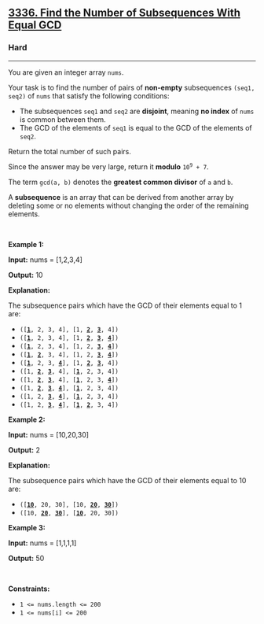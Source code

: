 <h2><a href="https://leetcode.com/problems/find-the-number-of-subsequences-with-equal-gcd/">3336. Find the Number of Subsequences With Equal GCD</a></h2><h3>Hard</h3><hr><div><p>You are given an integer array <code>nums</code>.</p>

<p>Your task is to find the number of pairs of <strong>non-empty</strong> subsequences <code>(seq1, seq2)</code> of <code>nums</code> that satisfy the following conditions:</p>

<ul>
	<li>The subsequences <code>seq1</code> and <code>seq2</code> are <strong>disjoint</strong>, meaning <strong>no index</strong> of <code>nums</code> is common between them.</li>
	<li>The GCD of the elements of <code>seq1</code> is equal to the GCD of the elements of <code>seq2</code>.</li>
</ul>

<p>Return the total number of such pairs.</p>

<p>Since the answer may be very large, return it <strong>modulo</strong> <code>10<sup>9</sup> + 7</code>.</p>

<p>The term <code>gcd(a, b)</code> denotes the <strong>greatest common divisor</strong> of <code>a</code> and <code>b</code>.</p>

<p>A <strong>subsequence</strong> is an array that can be derived from another array by deleting some or no elements without changing the order of the remaining elements.</p>

<p>&nbsp;</p>
<p><strong class="example">Example 1:</strong></p>

<div class="example-block">
<p><strong>Input:</strong> <span class="example-io">nums = [1,2,3,4]</span></p>

<p><strong>Output:</strong> <span class="example-io">10</span></p>

<p><strong>Explanation:</strong></p>

<p>The subsequence pairs which have the GCD of their elements equal to 1 are:</p>

<ul>
	<li><code>([<strong><u>1</u></strong>, 2, 3, 4], [1, <strong><u>2</u></strong>, <strong><u>3</u></strong>, 4])</code></li>
	<li><code>([<strong><u>1</u></strong>, 2, 3, 4], [1, <strong><u>2</u></strong>, <strong><u>3</u></strong>, <strong><u>4</u></strong>])</code></li>
	<li><code>([<strong><u>1</u></strong>, 2, 3, 4], [1, 2, <strong><u>3</u></strong>, <strong><u>4</u></strong>])</code></li>
	<li><code>([<strong><u>1</u></strong>, <strong><u>2</u></strong>, 3, 4], [1, 2, <strong><u>3</u></strong>, <strong><u>4</u></strong>])</code></li>
	<li><code>([<strong><u>1</u></strong>, 2, 3, <strong><u>4</u></strong>], [1, <strong><u>2</u></strong>, <strong><u>3</u></strong>, 4])</code></li>
	<li><code>([1, <strong><u>2</u></strong>, <strong><u>3</u></strong>, 4], [<strong><u>1</u></strong>, 2, 3, 4])</code></li>
	<li><code>([1, <strong><u>2</u></strong>, <strong><u>3</u></strong>, 4], [<strong><u>1</u></strong>, 2, 3, <strong><u>4</u></strong>])</code></li>
	<li><code>([1, <strong><u>2</u></strong>, <strong><u>3</u></strong>, <strong><u>4</u></strong>], [<strong><u>1</u></strong>, 2, 3, 4])</code></li>
	<li><code>([1, 2, <strong><u>3</u></strong>, <strong><u>4</u></strong>], [<strong><u>1</u></strong>, 2, 3, 4])</code></li>
	<li><code>([1, 2, <strong><u>3</u></strong>, <strong><u>4</u></strong>], [<strong><u>1</u></strong>, <strong><u>2</u></strong>, 3, 4])</code></li>
</ul>
</div>

<p><strong class="example">Example 2:</strong></p>

<div class="example-block">
<p><strong>Input:</strong> <span class="example-io">nums = [10,20,30]</span></p>

<p><strong>Output:</strong> <span class="example-io">2</span></p>

<p><strong>Explanation:</strong></p>

<p>The subsequence pairs which have the GCD of their elements equal to 10 are:</p>

<ul>
	<li><code>([<strong><u>10</u></strong>, 20, 30], [10, <strong><u>20</u></strong>, <strong><u>30</u></strong>])</code></li>
	<li><code>([10, <strong><u>20</u></strong>, <strong><u>30</u></strong>], [<strong><u>10</u></strong>, 20, 30])</code></li>
</ul>
</div>

<p><strong class="example">Example 3:</strong></p>

<div class="example-block">
<p><strong>Input:</strong> <span class="example-io">nums = [1,1,1,1]</span></p>

<p><strong>Output:</strong> <span class="example-io">50</span></p>
</div>

<p>&nbsp;</p>
<p><strong>Constraints:</strong></p>

<ul>
	<li><code>1 &lt;= nums.length &lt;= 200</code></li>
	<li><code>1 &lt;= nums[i] &lt;= 200</code></li>
</ul>
</div>